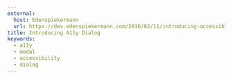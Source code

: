 ```yaml
---
external:
  host: Edenspiekermann
  url: https://dev.edenspiekermann.com/2016/02/11/introducing-accessible-modal-dialog/
title: Introducing A11y Dialog
keywords:
  - a11y
  - modal
  - accessibility
  - dialog
---
```

